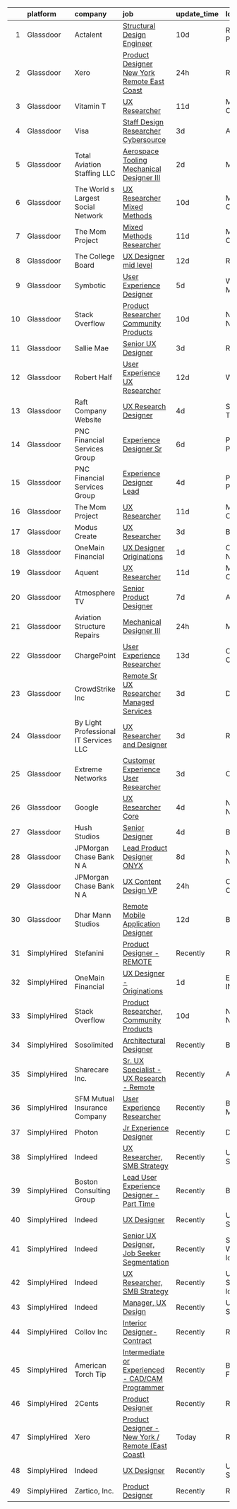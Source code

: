 

|    | platform    | company                               | job                                                                                                                                                                                                                                                                                                                                                                                                                                                                                                                                                                                                                                                                                                                                                                                                                                                                                                                                                                                                                                                                                                                                                                                                                                                                                                                                                                                                                                                                                                                                                                                          | update_time   | location                  |
|---:|:------------|:--------------------------------------|:---------------------------------------------------------------------------------------------------------------------------------------------------------------------------------------------------------------------------------------------------------------------------------------------------------------------------------------------------------------------------------------------------------------------------------------------------------------------------------------------------------------------------------------------------------------------------------------------------------------------------------------------------------------------------------------------------------------------------------------------------------------------------------------------------------------------------------------------------------------------------------------------------------------------------------------------------------------------------------------------------------------------------------------------------------------------------------------------------------------------------------------------------------------------------------------------------------------------------------------------------------------------------------------------------------------------------------------------------------------------------------------------------------------------------------------------------------------------------------------------------------------------------------------------------------------------------------------------|:--------------|:--------------------------|
|  1 | Glassdoor   | Actalent                              | [Structural Design Engineer](https://www.glassdoor.com/partner/jobListing.htm?pos=112&ao=1110586&s=58&guid=0000018311ae8c31a0cd2ba82205249d&src=GD_JOB_AD&t=SR&vt=w&ea=1&cs=1_ac57b199&cb=1662448995745&jobListingId=1008097893420&cpc=F41FEAB56D215062&jrtk=3-0-1gc8qt32vii3c801-1gc8qt33li7kr800-9c2d748765d76736--6NYlbfkN0ChYVx_I3yfZ_JDY3EFoivtqvi_stwnZ_kRt8Dowt_l_d1ydueao4NE-oUleRJ4yhg8o0u738vB5RZZE160cZlgEiKKV6OHZYicYQxxNMt4CPH_2bCJFUapOFjDzzS4ZUrZQxVNAtKPI2Q7MIS2JjoKoaJh7OUzAAhTuzJvS23PcWIFehpKcoVtMClPhiErOSTOKWSgYZVlB-zv3REH7Z9KikdYtMFW6oo2yv0xCjnY-FpUALHtzuGl5r2AY69t9CnFzAPlpHDmTibxTZFgKt-paUn7OHMOYI9YLTG1uB7i7oFEwpCPUF-McuZnth58p9tV2JKC-2qCmk1rp9DgRClpnwDiHzsOqJ_ZyTfYXQzHxQxCUTEaFnpj7vqlNO1qMnYv7ghNLR4oIHvA6DrNRKnu_eLRHKL3fKRj0RiWSytzb6s5fOjnXuZtKnWOm7X0KJmMMd5r6mMXzrBJ7RXB8nPgpQqC8sU8Kj79l1CzosuekhmoB71jftlfz1seo-Wcd6AgpJfuuDqZydkfxnqPND0HtDHa9rqOowTLKChPvSWBB4aBPg4-1iYCtPDSUUnjkNlVGiP9HcZN-kdz0wf1y_2fnJ2xsz2slqNwO2bD9qf-3a7PLHcjJGk4BKyav82nn2NfHsHBmLmcfT-CYtgUwZbIjpFhKNy8tqMFOuYdxbHAHT_0xXgbJLf-M4FfhZ0lT25KhzlzhwGZkUke_ubF2ZxFdpJ2kyzt9-mEXDqcRPXY_DU2wZOThvgyuBGOg_Xc4UbTEiMuQ8R8s1_okKjHL0j5nKcXzYtoMn_w_m168elgGKc6mSlP9jOEh3gdbNjS6UQqF0cHdn27kz6XGGCKoR1VWW-P-oPlVK3yGyKDLHG4BlfIbM7NkEGAu3z9XPDdICu3gY6_bkooL1IdRWmB5i8_4iE7z1KstBLJluS92Q1D8y3AxzrwOaWCSk5Kk6Xa_6Vze55xflevZ6lEBg6_SynLVli_LLOtmcM%3D)                                                                                                                                                                                                                          | 10d           | Ridley Park, PA           |
|  2 | Glassdoor   | Xero                                  | [Product Designer   New York   Remote  East Coast ](https://www.glassdoor.com/partner/jobListing.htm?pos=101&ao=1110586&s=58&guid=0000018311ae8c31a0cd2ba82205249d&src=GD_JOB_AD&t=SR&vt=w&cs=1_ddd08d2a&cb=1662448995743&jobListingId=1008119464057&cpc=87A0A889578C8297&jrtk=3-0-1gc8qt32vii3c801-1gc8qt33li7kr800-d42ffd1146131f09--6NYlbfkN0COvs0giDBQSZxCgxtGlP9F2rqb7f8qKMvTQKRfo9Z2aBBfdNwhT-PCbca6Tg6UbePLXSL2kZ8wB6QVlHX3jNKcLB3QdhbnaHtCR8dPv0f5XN7MxS1xg2rPm-swsPuD68rYGuZICUqkSSh1BmczAVfWYENYm4GY3NcwVq0TyWHY8ONw9rx7low6CFFsyZyTqD3aaqxgsjtyJYmNlBcDTjUm-Mp194hv_MQnmEr25efni9WWmqhiPFBa-e0G2FW0N5WNgsb2uQphQW3Fmu_QI_X_zKa6JxLSv_ag2YsQf-W_mbDdh9H1aROH_gAGhH0HU-Pn3lEP0bD83m8oQVsvGLoyB0N-Py15nBIHr3zfwmqpmz4QNpN23hFWRhG8wATcZPwt06vdJOjw6QwPoAg2IOias0hGLcCxJahFA1motXiq_b2qx2gzPmCe6umM918f6gDQ5gYVfThp60EGKsCshQlE3ukRC_diCbIK3aJE4D70RS2Phg05MXwXIZ5HrCiq2M5eQAPOwAvMHoR87cyj1GhnYwD1brIi48KxXwuEppG8qJwjUWX6On4osaZ2KN2-MoE%3D)                                                                                                                                                                                                                                                                                                                                                                                                                                                                                                                                                                                                                                        | 24h           | Remote                    |
|  3 | Glassdoor   | Vitamin T                             | [UX Researcher](https://www.glassdoor.com/partner/jobListing.htm?pos=109&ao=1110586&s=58&guid=0000018311ae8c31a0cd2ba82205249d&src=GD_JOB_AD&t=SR&vt=w&cs=1_5d1a190d&cb=1662448995744&jobListingId=1008094005103&cpc=1160948BCBA38B5B&jrtk=3-0-1gc8qt32vii3c801-1gc8qt33li7kr800-7f9475c5c7932d8a--6NYlbfkN0DMrcEu7yrtATojKJA7cEzGQ3FdRGWLh0CZQInL4ECGI6k5tN82kdM0cJmh4vC7Ggg9temFQ244RzG9fJ5s2FNn_IbN-_hRs3DBeFDaPq9nkpC3HmZblHYQE5ETVhiHKQU344ltiYtpK9psEwf2b636qUrcCt_uR5LtVQIlGy7f4tU8gC7iJT_zKo6VvBqVLjyAdsUk8h4aEfoszSBYlNYCZwfqLTYbhKpoKeyNkr9cmclF9MWx_HuWfR-AYevu7TL7QLQSgE99PwG2ULZznZlpWTo1WIIHstoqsm_CFwKUdpd8HeJay6LSo8sAn7xtmEXM97i6inWOJkm-ZCEmk1tX2tw5zQJfTAW36XTn5Zd8MFKmEywfxHvqhyndeHKtTKCupDfJx7DyH-EbpTulxAgZFnG3ZYdcr0KuBLkcx2I2OcToDNPLCrKG5tFGLSsD-Kd_oFGXjYWqio9cYXIgS3qwbrSQ_oKQgC92_Ecnc7II9A%3D%3D)                                                                                                                                                                                                                                                                                                                                                                                                                                                                                                                                                                                                                                                                                                                                                              | 11d           | Menlo Park, CA            |
|  4 | Glassdoor   | Visa                                  | [Staff Design Researcher  Cybersource](https://www.glassdoor.com/partner/jobListing.htm?pos=124&ao=1136043&s=58&guid=0000018311ae8c31a0cd2ba82205249d&src=GD_JOB_AD&t=SR&vt=w&cs=1_c1702567&cb=1662448995746&jobListingId=1008115176003&jrtk=3-0-1gc8qt32vii3c801-1gc8qt33li7kr800-fcbd7dea325d2f0e-)                                                                                                                                                                                                                                                                                                                                                                                                                                                                                                                                                                                                                                                                                                                                                                                                                                                                                                                                                                                                                                                                                                                                                                                                                                                                                        | 3d            | Austin, TX                |
|  5 | Glassdoor   | Total Aviation Staffing  LLC          | [Aerospace Tooling Mechanical Designer III](https://www.glassdoor.com/partner/jobListing.htm?pos=118&ao=1136043&s=58&guid=0000018311ae8c31a0cd2ba82205249d&src=GD_JOB_AD&t=SR&vt=w&ea=1&cs=1_8b536760&cb=1662448995745&jobListingId=1008115904010&jrtk=3-0-1gc8qt32vii3c801-1gc8qt33li7kr800-27df67c0811eaaee-)                                                                                                                                                                                                                                                                                                                                                                                                                                                                                                                                                                                                                                                                                                                                                                                                                                                                                                                                                                                                                                                                                                                                                                                                                                                                              | 2d            | Macomb, MI                |
|  6 | Glassdoor   | The World s Largest Social Network    | [UX Researcher  Mixed Methods ](https://www.glassdoor.com/partner/jobListing.htm?pos=107&ao=1110586&s=58&guid=0000018311ae8c31a0cd2ba82205249d&src=GD_JOB_AD&t=SR&vt=w&ea=1&cs=1_017cb2fc&cb=1662448995744&jobListingId=1008096980689&cpc=D2F1DE17EE1F43B9&jrtk=3-0-1gc8qt32vii3c801-1gc8qt33li7kr800-35799963d9046fc4--6NYlbfkN0DSgjPPcnEdvoK3uuxfISLALE6pB1FR7YSHOr_tSg5_QGIhoz_2VqUepdcKLBLI_zRE0eu3KcAFBf_h5YlCXzqzrShHOJh1EHt5hZ4pWymPE0gfdWnb7UTUhs5rjYR-PcswrTeMzyLW3VNbxA-Gnykct-6BoQRQTmsz9dAWAXg7fFa9ceYhn7MkNPkVt4qsr0hC_gWkOf3HSo4ZLGCgYScOsL9mq-LBkOJzCK9joclK_6euF33chT6G79eglEeiZYG80D_rH5fc6asK1gfKvzVUEIxw0XhXRosfj93lY1T_TCy6gbKTpkHx7YTfvSDJwGoP6gErkZ-K1oYlr0EHIQW6yqYTgxU9sQdN4QBJ1clKk05BDycQTYU4iCg0Uly4De0zvfROIDyHmI8xUzv3LWpIMrv7qWchiIYlYpP1XBwf76-hR_JhwgfZ-qGPm-Ax87i8w_uCbl_aEiMnOExKvVLUbPjc_NH97lCdcnyqmaX288tmTRA6xo-ZpvzUWORQiItGSoIROOihM5WAPq3tCesAKox1rILGUi2bNKFfv-2AIzSDGDVvlaq12AT6A4Lw1YpGtefWE97UPr4tq1QOYKHS)                                                                                                                                                                                                                                                                                                                                                                                                                                                                                                                                                                                                                                     | 10d           | Menlo Park, CA            |
|  7 | Glassdoor   | The Mom Project                       | [Mixed Methods Researcher](https://www.glassdoor.com/partner/jobListing.htm?pos=104&ao=1110586&s=58&guid=0000018311ae8c31a0cd2ba82205249d&src=GD_JOB_AD&t=SR&vt=w&cs=1_278593bb&cb=1662448995743&jobListingId=1008094382917&cpc=8D52E76475A7E842&jrtk=3-0-1gc8qt32vii3c801-1gc8qt33li7kr800-8c903439d4ff906b--6NYlbfkN0BDp_epf89aHDQhKpPegNJQ_ldQpEFZQsM9OcONMGxWx6pU56EKHF58QjVdAUvn2gXRtfyd_1WHfRqH7uSYUoli7EfV8YcLh__QN_kzLfROH08YDIKIwMuniaRo_ENTOGdY07fs4-FSf0PJeGrLNJ_EMdkIDNONtKuommK3wVKiT6oxe4yuKOfO15ChvxKwZpHbhe_e1jh4zBKGNYO_4fMOtBTdlj5dcvJVZB5MoB3v-BCUCCBZaEot_EGGFRB_PI1Or-3AgQPIhqblkZjckr2AHLd-oVBgSyqwPN-G5pzZFas2JwGEpDYfpkQQL656aiTQY_mLUFhguYCO4ntAyXhFPWrq5gkVW9Dwc6jrAzI7Z9n9Yjqb1ZXA8qFqeHDDFmhvcnPo_5M5gVLil9vCpRm7TpbSbxqB1ptm6FGJN8tVbudPhx4VdXkEuhFZfT7KFBIQT2DIN7My8q9GtSP3NQUUkTw20dyM-hikq47ZmfkIRGVKZs6MfI_QU8MXUVV94X3NWt-4MYPUcccLxTvV2EmGCzAkr7Fm5qfOLhH62Uv9ogWt0__0orLzSSeeE92Al-4pGe0qH2o75w%3D%3D)                                                                                                                                                                                                                                                                                                                                                                                                                                                                                                                                                                                                                                                   | 11d           | Menlo Park, CA            |
|  8 | Glassdoor   | The College Board                     | [UX Designer   mid level](https://www.glassdoor.com/partner/jobListing.htm?pos=122&ao=1136043&s=58&guid=0000018311ae8c31a0cd2ba82205249d&src=GD_JOB_AD&t=SR&vt=w&cs=1_259f75b2&cb=1662448995745&jobListingId=1008092282363&jrtk=3-0-1gc8qt32vii3c801-1gc8qt33li7kr800-086a4eae3be896a2-)                                                                                                                                                                                                                                                                                                                                                                                                                                                                                                                                                                                                                                                                                                                                                                                                                                                                                                                                                                                                                                                                                                                                                                                                                                                                                                     | 12d           | Remote                    |
|  9 | Glassdoor   | Symbotic                              | [User Experience Designer](https://www.glassdoor.com/partner/jobListing.htm?pos=127&ao=1136043&s=58&guid=0000018311ae8c31a0cd2ba82205249d&src=GD_JOB_AD&t=SR&vt=w&cs=1_ef1cb6a3&cb=1662448995746&jobListingId=1008107930588&jrtk=3-0-1gc8qt32vii3c801-1gc8qt33li7kr800-0994a65b45e04c28-)                                                                                                                                                                                                                                                                                                                                                                                                                                                                                                                                                                                                                                                                                                                                                                                                                                                                                                                                                                                                                                                                                                                                                                                                                                                                                                    | 5d            | Wilmington, MA            |
| 10 | Glassdoor   | Stack Overflow                        | [Product Researcher  Community Products](https://www.glassdoor.com/partner/jobListing.htm?pos=125&ao=1136043&s=58&guid=0000018311ae8c31a0cd2ba82205249d&src=GD_JOB_AD&t=SR&vt=w&ea=1&cs=1_ad198b08&cb=1662448995746&jobListingId=1008097196038&jrtk=3-0-1gc8qt32vii3c801-1gc8qt33li7kr800-6a8be1e13104ec87-)                                                                                                                                                                                                                                                                                                                                                                                                                                                                                                                                                                                                                                                                                                                                                                                                                                                                                                                                                                                                                                                                                                                                                                                                                                                                                 | 10d           | New York, NY              |
| 11 | Glassdoor   | Sallie Mae                            | [Senior UX Designer](https://www.glassdoor.com/partner/jobListing.htm?pos=117&ao=1136043&s=58&guid=0000018311ae8c31a0cd2ba82205249d&src=GD_JOB_AD&t=SR&vt=w&cs=1_870424da&cb=1662448995745&jobListingId=1008114233324&jrtk=3-0-1gc8qt32vii3c801-1gc8qt33li7kr800-7ff4eda7a9b5fbb3-)                                                                                                                                                                                                                                                                                                                                                                                                                                                                                                                                                                                                                                                                                                                                                                                                                                                                                                                                                                                                                                                                                                                                                                                                                                                                                                          | 3d            | Remote                    |
| 12 | Glassdoor   | Robert Half                           | [User Experience  UX  Researcher](https://www.glassdoor.com/partner/jobListing.htm?pos=111&ao=1110586&s=58&guid=0000018311ae8c31a0cd2ba82205249d&src=GD_JOB_AD&t=SR&vt=w&ea=1&cs=1_bb604e62&cb=1662448995744&jobListingId=1008091743110&cpc=FD1C1DA32C38CFA7&jrtk=3-0-1gc8qt32vii3c801-1gc8qt33li7kr800-c5292fd203da2651--6NYlbfkN0CpzDdaQkua3np5pkmj49lKioZwmwxQ-yx5plwbYmV_M5JFnt4wdhB53gBzkkA6HU0Ps0vGBy7UY37xGDyPokCn0jmS0YR3XI-8R4zPgGHURz85BK8oz20U2gx8bLdUwTlU0H_1ASxWBVq107J8CJlXJgXceMBI_iPRuoxkr5Xd-bWoJ-FmBfUJcJYhR1SMe-Fh-K--m3ixgS4U8s7LXhIFd0ZkUpNECbM22bendcmyF9CDEbD75XLNzsilmHm9hlLBa7UftmeqBgQFNwBYbn4gion-atb-UshyoMbmH_-4x1_zYhIhjrHCYh02cJSqooFNXHVNgRoY4exMvYxPjQKMDMGxjDbUlai2Oo6c4odN_b_qtBMIXwQJyAyI7npZXvZ-dHZGkVNyYYO96bsmnNOx1Z7mznkDUDEpbRLj-sAISoqwjdcetvNIrh0xcVVb13C9YePvXb7Ou0kNcWl6XjNuxkCFpeirEtI-iomaCyLjkc67xjm0vXkVyZQdc3jXcA4fUQvTtEd8N4jMQHwyt36bF6ZWI6-N01Z_eCNB5NcIi9SCkqw2AikoVwRNIaVJIyM%3D)                                                                                                                                                                                                                                                                                                                                                                                                                                                                                                                                                                                                                                                     | 12d           | Wayne, NJ                 |
| 13 | Glassdoor   | Raft Company Website                  | [UX Research   Designer](https://www.glassdoor.com/partner/jobListing.htm?pos=123&ao=1136043&s=58&guid=0000018311ae8c31a0cd2ba82205249d&src=GD_JOB_AD&t=SR&vt=w&ea=1&cs=1_8445c689&cb=1662448995746&jobListingId=1008111305571&jrtk=3-0-1gc8qt32vii3c801-1gc8qt33li7kr800-6b28d26856a37e52-)                                                                                                                                                                                                                                                                                                                                                                                                                                                                                                                                                                                                                                                                                                                                                                                                                                                                                                                                                                                                                                                                                                                                                                                                                                                                                                 | 4d            | San Antonio, TX           |
| 14 | Glassdoor   | PNC Financial Services Group          | [Experience Designer Sr](https://www.glassdoor.com/partner/jobListing.htm?pos=105&ao=1110586&s=58&guid=0000018311ae8c31a0cd2ba82205249d&src=GD_JOB_AD&t=SR&vt=w&cs=1_a2135971&cb=1662448995744&jobListingId=1008104792358&cpc=BBD63848FB84346C&jrtk=3-0-1gc8qt32vii3c801-1gc8qt33li7kr800-ff44ceab15903012--6NYlbfkN0AMofH_6zXbiqn6xehDj89HQNfpf30LHk40Y3Yl5cZTpm-EXukPQNetNbgZyPcaSjlGWrSERsypk3ETcFugrhPCjtbFd-kQTDkg12O05d7R8po7B1jvwbwUIkQOiBWnFkePtPbjDklBC6t5yWsxn_1lWOeq0-ULhCBEBnhe85jllLG2pxx0B2Sg3P2qXV6I1WS-fVQeWj2DNWsJPnf0FLCUad9Kpudtyfv9nkz7hJp6gt2ABaMeFXKYd-CoRYmXmCnd74fQY_QaTQ1I6DoyZpg6zBV3kB05f__1iHRpK1d0gBViNeej58thtL7ELP9h16ABtOvkztPwdcAY2omp50pA-7k79T1eteuB3hFLF5rcfuG4MVA5mFjMsVGsk8578kc-NKU785nFq3wVSG43gpf4AQ6c2tlBAvM6oY3Zj1FRpIWLU4Eafzrhmr8zFRvEmc-ZlsEIlA9PdI3jG-QbCqlNW04wTxw_iZkgjUnu_TnyqAUu9-wfDaiPCYUsCiFrU_zdk3M__BJpvEa7EEI1VHkW0PLRx-zg7UCX_hvXVciOq1uRsHe9Wd90iS093zQ2UGKEx1dzgPwXEMm_hJAUschxYz20cgv3L6riBDmHBahp3zjKNT5wwdwA8tBRG6IHpkMuMvtnL3H5GrCL9j7ubz13_RmAoresnRS1Zy9qzMbo9ZUp32aBNxu14e_l2J6JGNhoUE1U_lSFeFegPNUkjKYUJJreI8n8eyR7UlNF6_Ypl0xK6MBA6R-MGiCX50lNSrJjDBpbUZK1GwJbcZklscXbWoZHjZPXzEoxqN3HBdcELHPgog-Bd6NA0Y32IcWorPkEQyl75VQxFS82676k3Qg6VBw55z7qquXDbHTFSXzLRsngT3IQ0W5DK7IOitEP8I5SSy3esbgcnaMIZTrwP37Jr5xBVnR4mloo4B0m2tUt_qTiGOQS61v1EzC0G_QkmQab_bno3m1jd9TCAUQO9LsTb_kXQoh1S-9tKxR-KnoJYN587RablERSEmIsk3hTR6Lx2xu-vzjGsn08c_MaxWYzeuJi92iPwwRyNQVSc6fMWplJUfZNLGEiyjxsLTTEo9dulQRw7TjLR9bQ6KQWYmlwjaP9FUXR4BHYyufKl0n5zQAV5IfuvgJoXJ85mhWRsv8ylugPibOozJOleF-_ofGfQ_z83M47mFMXBccSw38pBjVeTFQiD3X7CbMVpcMLj6Q%3D)   | 6d            | Pittsburgh, PA            |
| 15 | Glassdoor   | PNC Financial Services Group          | [Experience Designer Lead](https://www.glassdoor.com/partner/jobListing.htm?pos=106&ao=1110586&s=58&guid=0000018311ae8c31a0cd2ba82205249d&src=GD_JOB_AD&t=SR&vt=w&cs=1_cb431041&cb=1662448995744&jobListingId=1008110838607&cpc=CBEBA1A9D941894A&jrtk=3-0-1gc8qt32vii3c801-1gc8qt33li7kr800-77e2c13d94bffa67--6NYlbfkN0AMofH_6zXbiqn6xehDj89HQNfpf30LHk40Y3Yl5cZTpm-EXukPQNetNbgZyPcaSjlLzHh7Pj1nkQkgNAE7JUeRjrEPGwGP3xPfeyOT5gmWvg3TjvN5z_qOnS5dJSaJgKhuGEtMZtH2D4OJl24xVW9_coU9-1pKeH-Pj1QtGH8uz1xiJf4iCAKJ5VH3cFp2lBqW3dSjmfSHw-XWUX0qrC26JOaMiE8rKaIhq5ytZPRcAbkZdcd1PdNXp0rnJckUAa1juPUAhfxh-XUn-2pFdvZbpFOClUD9aZvcUpxO0vWBsBDn9wAUD7goTu2InQlIOIKRrGR8FjqHO62guPszaigyuO6jCxAqo99sG8M36IS93r1MYwT1WmRgRno1XoNU4J1ziP2eH4-3HxCuxKw1-XnS-32XDJoHiszw22eoAxqkzS3LovzZY-7oW7OrAYw0iVOUVVb9iPmOi4nXSFdyyjHfNsq6jrx4J6q-qqS8mMUXndQhDOQLCCzzP07E6c96lczW3OOIWUCyWnbQUKmAQLZ3pwPJ2W9rzRayaOkDdE63JnitORgeeHGgvnQj4iXa5Lfpdp9cnMicRFhrFzy2YVQ9JovfKXYJLJmTft0RV_kw8RySlUq_JK80Xm7zZO-H2Lq8XiTsFhXAStBxh1NxPZJQyM-86z4grkyRy-BHke8iV_uOXciD4hMaKtYuUJ7ZaU8QjY63fT1UVdjTe5HCs5BKDa-wmhY6aF0q2znElj1w6fkq1xOOeWhG157wkHV2bWMKdq84siomVv1YoCkeV2WEmCvW0j9dt62GxV6Wa-PLKl8yK7ZAWUonzo7vLqWiFS44jhDEYUAtxGj7_AXUwv2cg_CMB9YQf5ZrF2P97FypyNSKz4qxL4zpIfZS486ngpawNzFTUJP36AZUi-JXAN4cLMGtGZic6yU2L9mWBeh8VUgRM0c6eyTrQQ9sw5YEiUEDQYIeCBhnRyTiQc82cwQSeg_2G3G0fX2OBH_6oD8aPcIOKzROM8ffPKjcf5NO_fB2w9yD9T90oLDCiQ0SXmr16wavh1bbTrzAHmdpKwPEhHoH2FPO8iG_-RBhCWl_M6yi0gKFlN8IWvM4FdUtUr-xTlVS_B_Qb3Bn0yaK7vtfWZ-rEQI8FGwYj5zEnXcJZhFWEPkzwyyrvsTNpg5JGKgLYTn2g0-1gm5QoncPPl5br28ohx___X9RuoT5SCiqjqQ%3D) | 4d            | Pittsburgh, PA            |
| 16 | Glassdoor   | The Mom Project                       | [UX Researcher](https://www.glassdoor.com/partner/jobListing.htm?pos=103&ao=1110586&s=58&guid=0000018311ae8c31a0cd2ba82205249d&src=GD_JOB_AD&t=SR&vt=w&cs=1_30e3eacf&cb=1662448995743&jobListingId=1008094382915&cpc=853DEF62E69EE75B&jrtk=3-0-1gc8qt32vii3c801-1gc8qt33li7kr800-bd3f134bc8d19219--6NYlbfkN0BDp_epf89aHDQhKpPegNJQ_ldQpEFZQsM9OcONMGxWx6pU56EKHF58QjVdAUvn2gXRtfyd_1WHfS740PurOM6Hx029Xn7VZZUDEG84zVaQob4FsQimi6mSk5RPERqfD6Ie5MIgYQodhByEv93feRT9rPRYHFogKK_NOmgx2C_5wdp4y3ItsKpZSBqsHER4OZpzODdiiKwcRgV7rCFA27gmdUHoHrGkp200h70lIx8GswbE-U2j4Acv5TU4jN-TcPigorUHXukPry5LKVho9IvSIji-U5dAo00MlTkanUfcR2iZadIBD9LLG48zMUi_IVnuvPfIrvQnX1gahzSswr6sTIrdv0sU20h1GzsjkrjnpMFHhdLqDwyy4-0QkOzsOV6tulU8n1M5LHhFn6Ywel6Kh2tCWJLM6P2MAmnHcfbLNlmUMCpLrfB9A3Md6FPfqjmmE2yEA5A5383tR_srrcNm86qDEDNfzM-wRHOUrcKc2_2xeYzZTdKlcjq0doaSgdat8rjcnNvXBSRXEd_hMpO0xFDYVj5JoLhqXdNKM2EotGlEiZ08f38VGV3qq6uT1zyaSHqT1x3X4g%3D%3D)                                                                                                                                                                                                                                                                                                                                                                                                                                                                                                                                                                                                                                                              | 11d           | Menlo Park, CA            |
| 17 | Glassdoor   | Modus Create                          | [UX Researcher](https://www.glassdoor.com/partner/jobListing.htm?pos=120&ao=1136043&s=58&guid=0000018311ae8c31a0cd2ba82205249d&src=GD_JOB_AD&t=SR&vt=w&ea=1&cs=1_5a397799&cb=1662448995745&jobListingId=1008114351264&jrtk=3-0-1gc8qt32vii3c801-1gc8qt33li7kr800-e3bc2d0ca96ae0ab-)                                                                                                                                                                                                                                                                                                                                                                                                                                                                                                                                                                                                                                                                                                                                                                                                                                                                                                                                                                                                                                                                                                                                                                                                                                                                                                          | 3d            | Boston, MA                |
| 18 | Glassdoor   | OneMain Financial                     | [UX Designer   Originations](https://www.glassdoor.com/partner/jobListing.htm?pos=102&ao=1110586&s=58&guid=0000018311ae8c31a0cd2ba82205249d&src=GD_JOB_AD&t=SR&vt=w&cs=1_f875cdc6&cb=1662448995743&jobListingId=1008117036815&cpc=8AC01DCC8FF2DC38&jrtk=3-0-1gc8qt32vii3c801-1gc8qt33li7kr800-07b81642ceb55d89--6NYlbfkN0Bjlu5n-gv5HO0Uw8oUWkLCzq7-4ueCq4bqHo-b0jTNgI54p76ZEKrkhhuicj6XEfrks_NQ6dALBefo3saVyeCPxaQw7aYwsaywO8H8DFvlfP4Gx-RKV0pVaMeRnkTIYv35XFhsMS-XcBvpI_eherQ5bNxH8xkNm8FulrhsIEHZpSUsCO9DQydvVOasQFfCKiOC9XC77GvU_Ptb4CXHlEjnXdA0QE8QLYY7lDXnP4yCWoOQWvKbm80-VJ93s01ocb8qMXaBrEWwtZHK-8aoHPNIkB4htxVKmQYvE_R1D9jQ3r2OC26-TmUbm6P2vhVXvIx4pReo6ZHtyn3Z6rHCBTtgWEHlp7oxrH12DNMZFrH45PinNPFT7mciW84a_pk8JEATxVRbFi6MLyChV_qvx4jfquy9t4kKr7uvSBz3VXR7opvVOpVF4aLhaUmIFG1xOnE%3D)                                                                                                                                                                                                                                                                                                                                                                                                                                                                                                                                                                                                                                                                                                                                                                                               | 1d            | Charlotte, NC             |
| 19 | Glassdoor   | Aquent                                | [UX Researcher](https://www.glassdoor.com/partner/jobListing.htm?pos=108&ao=1110586&s=58&guid=0000018311ae8c31a0cd2ba82205249d&src=GD_JOB_AD&t=SR&vt=w&cs=1_5f9127ba&cb=1662448995744&jobListingId=1008094068121&cpc=149B3D5996025BBA&jrtk=3-0-1gc8qt32vii3c801-1gc8qt33li7kr800-99edb61b41aee604--6NYlbfkN0DMrcEu7yrtATojKJA7cEzGQ3FdRGWLh0CZQInL4ECGI9gD0Wolx9R2v-Aex0-GK073JfeDa6HIKTE7_wlPVOTQI7EgKAEN1KjxTrheletNfAugbl_Jx99Ysu2lsmOBFJLYVrZAT7wSHe4eQ5zK1Ve8XCMYYkxNdRd7MRSmRJWg0XpMkoi0CZ8zxTDCKdcn3imXhgeYLOZuaqGr4-TkxqBWp55iGhqJ4z5LGy4ycvI0_M0xlnMUkRWHCNMrJqDYfDQCSSYKFO2montq8V40MErlDqTen_aNXMXbb2-37suK0BrTyr1RhTcQTj13UktlXD3Bg_Qnd4SnGQV2hvB0jNxxY58g4WQIjfLdFuxEvmc1rhuCfpMMJ3Mkzhn4XsoFXAbGE8kVjUQ9j8ek26dyppBI39EPKgbSsg8xmkW-2lpUHOWbJ4uxuS7xGxOBGmgvOx8YHAGOMeboWkB-Pi8W8Rul)                                                                                                                                                                                                                                                                                                                                                                                                                                                                                                                                                                                                                                                                                                                                                                                          | 11d           | Menlo Park, CA            |
| 20 | Glassdoor   | Atmosphere TV                         | [Senior Product Designer](https://www.glassdoor.com/partner/jobListing.htm?pos=126&ao=1136043&s=58&guid=0000018311ae8c31a0cd2ba82205249d&src=GD_JOB_AD&t=SR&vt=w&ea=1&cs=1_5179352b&cb=1662448995746&jobListingId=1008101229100&jrtk=3-0-1gc8qt32vii3c801-1gc8qt33li7kr800-a10285230534de19-)                                                                                                                                                                                                                                                                                                                                                                                                                                                                                                                                                                                                                                                                                                                                                                                                                                                                                                                                                                                                                                                                                                                                                                                                                                                                                                | 7d            | Austin, TX                |
| 21 | Glassdoor   | Aviation Structure Repairs            | [Mechanical Designer III](https://www.glassdoor.com/partner/jobListing.htm?pos=116&ao=1136043&s=58&guid=0000018311ae8c31a0cd2ba82205249d&src=GD_JOB_AD&t=SR&vt=w&ea=1&cs=1_0b363361&cb=1662448995745&jobListingId=1008118781224&jrtk=3-0-1gc8qt32vii3c801-1gc8qt33li7kr800-1e7b676fe1809222-)                                                                                                                                                                                                                                                                                                                                                                                                                                                                                                                                                                                                                                                                                                                                                                                                                                                                                                                                                                                                                                                                                                                                                                                                                                                                                                | 24h           | Macomb, MI                |
| 22 | Glassdoor   | ChargePoint                           | [User Experience Researcher](https://www.glassdoor.com/partner/jobListing.htm?pos=130&ao=1136043&s=58&guid=0000018311ae8c31a0cd2ba82205249d&src=GD_JOB_AD&t=SR&vt=w&ea=1&cs=1_311badf4&cb=1662448995748&jobListingId=1008088792826&jrtk=3-0-1gc8qt32vii3c801-1gc8qt33li7kr800-4845743f6de28480-)                                                                                                                                                                                                                                                                                                                                                                                                                                                                                                                                                                                                                                                                                                                                                                                                                                                                                                                                                                                                                                                                                                                                                                                                                                                                                             | 13d           | Campbell, CA              |
| 23 | Glassdoor   | CrowdStrike  Inc                      | [Remote   Sr  UX Researcher   Managed Services](https://www.glassdoor.com/partner/jobListing.htm?pos=110&ao=1110586&s=58&guid=0000018311ae8c31a0cd2ba82205249d&src=GD_JOB_AD&t=SR&vt=w&cs=1_bb7a7309&cb=1662448995744&jobListingId=1008115037419&cpc=1CBFC3E34E2A31FF&jrtk=3-0-1gc8qt32vii3c801-1gc8qt33li7kr800-075084a6551454cf--6NYlbfkN0Cu2CVlb3GO4Nf7aS8SXsFwjpUbSKkwsJRaJhRnAEdqU_xy3wLgqXZvqB2XrW5j1seDoN_p6Zk6FNV5jlDN8wj_gqQrllB44m3cZqwn_7heCtdn9XCVWVgZECu8xIJ31wWgkPuTIW52bdeP5dd6TFa9AZzlcJ3Lf2IvRRkr1Bdurj63-MLorWnDwa320A2c2EPfuVdG6QkSflOM5uNAUIQXpOTeuPXuaiuK3CZRQtgubKznJvWiYlnNs8ICTf7QS7eubTzC5LH98iTrfY_FghJw9xmKAIDNFhno7YOdxSf5Q9sO-04y-43V5GNDZ_OrX514NedLaeKHwUVdmLbOAOyi7dLG8YF_YtjlFhzC6L5-qysUAsYx-42oADIgTX5YCTRm046MXei8awFG1cHwuOGrsB2lgmYcQOY-0EBsAYHPhKy3kj9D8CHkotPW_evKzHRRoc-xBj5JjqBPkX1gwupf-OVBui1bZmKGURi705GCFcwf6S7GDrGbGMfV-m5-JMx3w2HLwxhmxpsvr0eXoA1QENOTn2EaZgDt6P-GaETpiJmET6LwFMOigEOHt5cKhNmApq9UudxRvBivN6wFwPh2vvTMLhtaBxLEiSwPb0UnSRdRsAAWrXcTDeCQghvTMtKWK7UpEh2FULMMCYlxpUEh9jTgOGVnqwuZ5ie5rakv3VvBxTlOEUHwCEEcaTlsaXBCVwLQsYQ4H-pdwQG_BDJ6EPkOCV5-VPVDXMZAoOEmMrtEkdDrZg96)                                                                                                                                                                                                                                                                                                                                                                                                                                                          | 3d            | Dallas, TX                |
| 24 | Glassdoor   | By Light Professional IT Services LLC | [UX Researcher and Designer](https://www.glassdoor.com/partner/jobListing.htm?pos=119&ao=1136043&s=58&guid=0000018311ae8c31a0cd2ba82205249d&src=GD_JOB_AD&t=SR&vt=w&cs=1_ec021100&cb=1662448995745&jobListingId=1008114917330&jrtk=3-0-1gc8qt32vii3c801-1gc8qt33li7kr800-d2053a01e16a0bd1-)                                                                                                                                                                                                                                                                                                                                                                                                                                                                                                                                                                                                                                                                                                                                                                                                                                                                                                                                                                                                                                                                                                                                                                                                                                                                                                  | 3d            | Remote                    |
| 25 | Glassdoor   | Extreme Networks                      | [Customer Experience User Researcher](https://www.glassdoor.com/partner/jobListing.htm?pos=115&ao=1136043&s=58&guid=0000018311ae8c31a0cd2ba82205249d&src=GD_JOB_AD&t=SR&vt=w&cs=1_ffa07627&cb=1662448995745&jobListingId=1008114863387&jrtk=3-0-1gc8qt32vii3c801-1gc8qt33li7kr800-20ad01afe9fa41f7-)                                                                                                                                                                                                                                                                                                                                                                                                                                                                                                                                                                                                                                                                                                                                                                                                                                                                                                                                                                                                                                                                                                                                                                                                                                                                                         | 3d            | California                |
| 26 | Glassdoor   | Google                                | [UX Researcher  Core](https://www.glassdoor.com/partner/jobListing.htm?pos=113&ao=1136043&s=58&guid=0000018311ae8c31a0cd2ba82205249d&src=GD_JOB_AD&t=SR&vt=w&cs=1_ecc78329&cb=1662448995744&jobListingId=1008111471132&jrtk=3-0-1gc8qt32vii3c801-1gc8qt33li7kr800-5f781c500a24abfb-)                                                                                                                                                                                                                                                                                                                                                                                                                                                                                                                                                                                                                                                                                                                                                                                                                                                                                                                                                                                                                                                                                                                                                                                                                                                                                                         | 4d            | New York, NY              |
| 27 | Glassdoor   | Hush Studios                          | [Senior Designer](https://www.glassdoor.com/partner/jobListing.htm?pos=121&ao=1136043&s=58&guid=0000018311ae8c31a0cd2ba82205249d&src=GD_JOB_AD&t=SR&vt=w&cs=1_d2a878db&cb=1662448995745&jobListingId=1008110942193&jrtk=3-0-1gc8qt32vii3c801-1gc8qt33li7kr800-aacaa0183ed612b9-)                                                                                                                                                                                                                                                                                                                                                                                                                                                                                                                                                                                                                                                                                                                                                                                                                                                                                                                                                                                                                                                                                                                                                                                                                                                                                                             | 4d            | Brooklyn, NY              |
| 28 | Glassdoor   | JPMorgan Chase Bank  N A              | [Lead Product Designer   ONYX](https://www.glassdoor.com/partner/jobListing.htm?pos=129&ao=1136043&s=58&guid=0000018311ae8c31a0cd2ba82205249d&src=GD_JOB_AD&t=SR&vt=w&cs=1_f9b41899&cb=1662448995748&jobListingId=1008100361467&jrtk=3-0-1gc8qt32vii3c801-1gc8qt33li7kr800-00574b8c7f80c186-)                                                                                                                                                                                                                                                                                                                                                                                                                                                                                                                                                                                                                                                                                                                                                                                                                                                                                                                                                                                                                                                                                                                                                                                                                                                                                                | 8d            | New York, NY              |
| 29 | Glassdoor   | JPMorgan Chase Bank  N A              | [UX Content Design  VP](https://www.glassdoor.com/partner/jobListing.htm?pos=128&ao=1136043&s=58&guid=0000018311ae8c31a0cd2ba82205249d&src=GD_JOB_AD&t=SR&vt=w&cs=1_4a74a3e0&cb=1662448995748&jobListingId=1008119511802&jrtk=3-0-1gc8qt32vii3c801-1gc8qt33li7kr800-c58171129f08a8d5-)                                                                                                                                                                                                                                                                                                                                                                                                                                                                                                                                                                                                                                                                                                                                                                                                                                                                                                                                                                                                                                                                                                                                                                                                                                                                                                       | 24h           | Columbus, OH              |
| 30 | Glassdoor   | Dhar Mann Studios                     | [Remote Mobile Application Designer](https://www.glassdoor.com/partner/jobListing.htm?pos=114&ao=1136043&s=58&guid=0000018311ae8c31a0cd2ba82205249d&src=GD_JOB_AD&t=SR&vt=w&ea=1&cs=1_6e65dd53&cb=1662448995745&jobListingId=1008090242917&jrtk=3-0-1gc8qt32vii3c801-1gc8qt33li7kr800-08bc5fa4cfca7635-)                                                                                                                                                                                                                                                                                                                                                                                                                                                                                                                                                                                                                                                                                                                                                                                                                                                                                                                                                                                                                                                                                                                                                                                                                                                                                     | 12d           | Burbank, CA               |
| 31 | SimplyHired | Stefanini                             | [Product Designer - REMOTE](https://www.simplyhired.com/job/Arzm_iP7hnwrFwmga5_9Aju5FHfJlvvTUqCcwNVSk03DdQ36f7Sglg?q=generative+designer)                                                                                                                                                                                                                                                                                                                                                                                                                                                                                                                                                                                                                                                                                                                                                                                                                                                                                                                                                                                                                                                                                                                                                                                                                                                                                                                                                                                                                                                    | Recently      | Remote                    |
| 32 | SimplyHired | OneMain Financial                     | [UX Designer - Originations](https://www.simplyhired.com/job/w4ZrDY8il_DVYlySUIdA0W355n9y40inveNhQG3t58fQTSGKcJS_bA?q=generative+designer)                                                                                                                                                                                                                                                                                                                                                                                                                                                                                                                                                                                                                                                                                                                                                                                                                                                                                                                                                                                                                                                                                                                                                                                                                                                                                                                                                                                                                                                   | 1d            | Evansville, IN            |
| 33 | SimplyHired | Stack Overflow                        | [Product Researcher, Community Products](https://www.simplyhired.com/job/wv8R4VoVorbLkUAwPqogBFTQPLXvu6rNw48wfeLT4ZSAHIZxVVe_Cg?q=generative+designer)                                                                                                                                                                                                                                                                                                                                                                                                                                                                                                                                                                                                                                                                                                                                                                                                                                                                                                                                                                                                                                                                                                                                                                                                                                                                                                                                                                                                                                       | 10d           | New York, NY              |
| 34 | SimplyHired | Sosolimited                           | [Architectural Designer](https://www.simplyhired.com/job/1wnZZjS_T2B-Khb33FLg8m5W26VpFJO-O7M0joPbDLzOi2-l3WqCTg?q=generative+designer)                                                                                                                                                                                                                                                                                                                                                                                                                                                                                                                                                                                                                                                                                                                                                                                                                                                                                                                                                                                                                                                                                                                                                                                                                                                                                                                                                                                                                                                       | Recently      | Boston, MA                |
| 35 | SimplyHired | Sharecare Inc.                        | [Sr. UX Specialist - UX Research - Remote](https://www.simplyhired.com/job/yAXt4bmQ8xuHM9-XoGMSvIshFuvl9QBMranrz7qLOKTM0oYizHKPlg?q=generative+designer)                                                                                                                                                                                                                                                                                                                                                                                                                                                                                                                                                                                                                                                                                                                                                                                                                                                                                                                                                                                                                                                                                                                                                                                                                                                                                                                                                                                                                                     | Recently      | Atlanta, GA               |
| 36 | SimplyHired | SFM Mutual Insurance Company          | [User Experience Researcher](https://www.simplyhired.com/job/q7YkSDr49eIMyGsjnEsWzQDcdRzh4LJi6vHhnUzHogohwIPFoCfm4w?q=generative+designer)                                                                                                                                                                                                                                                                                                                                                                                                                                                                                                                                                                                                                                                                                                                                                                                                                                                                                                                                                                                                                                                                                                                                                                                                                                                                                                                                                                                                                                                   | Recently      | Bloomington, MN           |
| 37 | SimplyHired | Photon                                | [Jr Experience Designer](https://www.simplyhired.com/job/SdzAOEZoU-bi9Aw0NC50mr1-ESRDMqjcRPLJr9nLyVQZDJJ27f_LFw?q=generative+designer)                                                                                                                                                                                                                                                                                                                                                                                                                                                                                                                                                                                                                                                                                                                                                                                                                                                                                                                                                                                                                                                                                                                                                                                                                                                                                                                                                                                                                                                       | Recently      | Dallas, TX                |
| 38 | SimplyHired | Indeed                                | [UX Researcher, SMB Strategy](https://www.simplyhired.com/job/wLpxQBTaeVWnovAC8fRcyiLVzFkqJ7oTR8II3-cHTKwQkEzDUMbL6A?q=generative+designer)                                                                                                                                                                                                                                                                                                                                                                                                                                                                                                                                                                                                                                                                                                                                                                                                                                                                                                                                                                                                                                                                                                                                                                                                                                                                                                                                                                                                                                                  | Recently      | United States             |
| 39 | SimplyHired | Boston Consulting Group               | [Lead User Experience Designer - Part Time](https://www.simplyhired.com/job/2pHgM3x72oNalbskeqNZSF_hoGnkXoS8Y2xfCcn9p2p7Iji8lU_LVw?q=generative+designer)                                                                                                                                                                                                                                                                                                                                                                                                                                                                                                                                                                                                                                                                                                                                                                                                                                                                                                                                                                                                                                                                                                                                                                                                                                                                                                                                                                                                                                    | Recently      | Boston, MA                |
| 40 | SimplyHired | Indeed                                | [UX Designer](https://www.simplyhired.com/job/URziMhrNTaKa1PLKfIfrhF-GuRmaj4gn2FhVHZfhBU3tWsV0R0J4dw?q=generative+designer)                                                                                                                                                                                                                                                                                                                                                                                                                                                                                                                                                                                                                                                                                                                                                                                                                                                                                                                                                                                                                                                                                                                                                                                                                                                                                                                                                                                                                                                                  | Recently      | United States             |
| 41 | SimplyHired | Indeed                                | [Senior UX Designer, Job Seeker Segmentation](https://www.simplyhired.com/job/JrNU4Yvrr9S_901VrmynkMtIOaHZEXEgMmlvCyRsAG6n-ymmoIqNqA?q=generative+designer)                                                                                                                                                                                                                                                                                                                                                                                                                                                                                                                                                                                                                                                                                                                                                                                                                                                                                                                                                                                                                                                                                                                                                                                                                                                                                                                                                                                                                                  | Recently      | Seattle, WA +4 locations  |
| 42 | SimplyHired | Indeed                                | [UX Researcher, SMB Strategy](https://www.simplyhired.com/job/wLpxQBTaeVWnovAC8fRcyiLVzFkqJ7oTR8II3-cHTKwQkEzDUMbL6A?q=generative+designer)                                                                                                                                                                                                                                                                                                                                                                                                                                                                                                                                                                                                                                                                                                                                                                                                                                                                                                                                                                                                                                                                                                                                                                                                                                                                                                                                                                                                                                                  | Recently      | United States +1 location |
| 43 | SimplyHired | Indeed                                | [Manager, UX Design](https://www.simplyhired.com/job/Bq589sK4IRMfwF5-KARscZ6LsNo2I05ZrwbHgWV1WMmQn8wB-Cg3yw?q=generative+designer)                                                                                                                                                                                                                                                                                                                                                                                                                                                                                                                                                                                                                                                                                                                                                                                                                                                                                                                                                                                                                                                                                                                                                                                                                                                                                                                                                                                                                                                           | Recently      | United States             |
| 44 | SimplyHired | Collov Inc                            | [Interior Designer-Contract](https://www.simplyhired.com/job/BWulXfwm_DajYkRoVR_cHEZ0YAw0ZzUYn4k1ZR9ZbVk7SbJZhkaf0Q?q=generative+designer)                                                                                                                                                                                                                                                                                                                                                                                                                                                                                                                                                                                                                                                                                                                                                                                                                                                                                                                                                                                                                                                                                                                                                                                                                                                                                                                                                                                                                                                   | Recently      | Remote                    |
| 45 | SimplyHired | American Torch Tip                    | [Intermediate or Experienced - CAD/CAM Programmer](https://www.simplyhired.com/job/ifV5vJ5oIJ-RFxVjcNkr2FGqpGsMGx_xuALRe694-z420ejluC13oA?q=generative+designer)                                                                                                                                                                                                                                                                                                                                                                                                                                                                                                                                                                                                                                                                                                                                                                                                                                                                                                                                                                                                                                                                                                                                                                                                                                                                                                                                                                                                                             | Recently      | Bradenton, FL             |
| 46 | SimplyHired | 2Cents                                | [Product Designer](https://www.simplyhired.com/job/hfDbNr8nE59mZFMKpfn6QfxbSTb1dwOOakE4x9PO6RQwDAuXGUzsaw?q=generative+designer)                                                                                                                                                                                                                                                                                                                                                                                                                                                                                                                                                                                                                                                                                                                                                                                                                                                                                                                                                                                                                                                                                                                                                                                                                                                                                                                                                                                                                                                             | Recently      | Remote                    |
| 47 | SimplyHired | Xero                                  | [Product Designer - New York / Remote (East Coast)](https://www.simplyhired.com/job/Uve7sc1FrWS-FAPF8zVeCvmJntMIsHinLThLFFqIBH0h7xea4dfymQ?q=generative+designer)                                                                                                                                                                                                                                                                                                                                                                                                                                                                                                                                                                                                                                                                                                                                                                                                                                                                                                                                                                                                                                                                                                                                                                                                                                                                                                                                                                                                                            | Today         | Remote                    |
| 48 | SimplyHired | Indeed                                | [UX Designer](https://www.simplyhired.com/job/URziMhrNTaKa1PLKfIfrhF-GuRmaj4gn2FhVHZfhBU3tWsV0R0J4dw?q=generative+designer)                                                                                                                                                                                                                                                                                                                                                                                                                                                                                                                                                                                                                                                                                                                                                                                                                                                                                                                                                                                                                                                                                                                                                                                                                                                                                                                                                                                                                                                                  | Recently      | United States             |
| 49 | SimplyHired | Zartico, Inc.                         | [Product Designer](https://www.simplyhired.com/job/AvkylNGa_FTWwzDheU-xbU3PC5c2lQt485zSSNtwwzBQ_MAFGKFPgw?q=generative+designer)                                                                                                                                                                                                                                                                                                                                                                                                                                                                                                                                                                                                                                                                                                                                                                                                                                                                                                                                                                                                                                                                                                                                                                                                                                                                                                                                                                                                                                                             | Recently      | Remote                    |